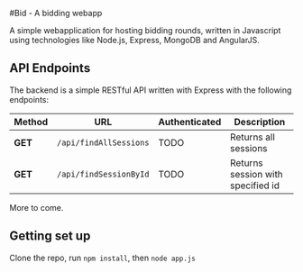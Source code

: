 #Bid - A bidding webapp

A simple webapplication for hosting bidding rounds, written in Javascript using technologies like
Node.js, Express, MongoDB and AngularJS.

## API Endpoints

The backend is a simple RESTful API written with Express with the following endpoints:

|Method     |URL                    |Authenticated      |Description            |
|-----------|-----------------------|-------------------|-----------------------|
|**GET**    |`/api/findAllSessions` |TODO               |Returns all sessions   |
|**GET**    |`/api/findSessionById` |TODO               |Returns session with specified id|

More to come.

## Getting set up

Clone the repo, run `npm install`, then `node app.js`
